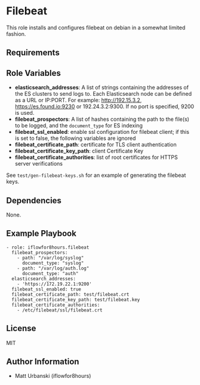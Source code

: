 Filebeat
=========

This role installs and configures filebeat on debian in a somewhat limited 
fashion.

Requirements
------------

Role Variables
--------------

* **elasticsearch_addresses**: A list of strings containing the addresses of
the ES clusters to send logs to. Each Elasticsearch node can be defined as a 
URL or IP:PORT. For example: http://192.15.3.2, https://es.found.io:9230 or 
192.24.3.2:9300. If no port is specified, 9200 is used.
* **filebeat_prospectors**: A list of hashes containing the path to the file(s)
to be logged, and the `document_type` for ES indexing
* **filebeat_ssl_enabled**: enable ssl configuration for filebeat client; if
this is set to false, the following variables are ignored
* **filebeat_certificate_path**: certificate for TLS client authentication
* **filebeat_certificate_key_path**: client Certificate Key
* **filebeat_certificate_authorities**: list of root certificates for HTTPS
server verifications

See `test/gen-filebeat-keys.sh` for an example of generating the filebeat keys.

Dependencies
------------

None.

Example Playbook
----------------

    - role: iflowfor8hours.filebeat
      filebeat_prospectors:
        - path: "/var/log/syslog"
          document_type: "syslog"
        - path: "/var/log/auth.log"
          document_type: "auth"
      elasticsearch_addresses:
        - 'https://172.19.22.1:9200'
      filebeat_ssl_enabled: true
      filebeat_certificate_path: test/filebeat.crt
      filebeat_certificate_key_path: test/filebeat.key
      filebeat_certificate_authorities:
        - /etc/filebeat/ssl/filebeat.crt


License
-------

MIT

Author Information
------------------

* Matt Urbanski (iflowfor8hours)
